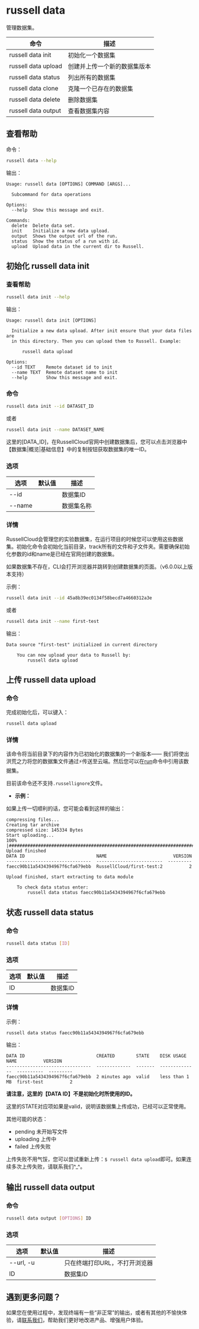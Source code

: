 # russell data
管理数据集。

|命令|描述|
|---|---|
|russell data init|初始化一个数据集|
|russell data upload|创建并上传一个新的数据集版本|
|russell data status|列出所有的数据集|
|russell data clone|克隆一个已存在的数据集|
|russell data delete|删除数据集|
|russell data output|查看数据集内容|

## 查看帮助
命令：
```bash
russell data --help
```
输出：
```
Usage: russell data [OPTIONS] COMMAND [ARGS]...

  Subcommand for data operations

Options:
  --help  Show this message and exit.

Commands:
  delete  Delete data set.
  init    Initialize a new data upload.
  output  Shows the output url of the run.
  status  Show the status of a run with id.
  upload  Upload data in the current dir to Russell.
```

## 初始化 russell data init
### 查看帮助
```bash
russell data init --help
```
输出：
```
Usage: russell data init [OPTIONS]

  Initialize a new data upload. After init ensure that your data files are
  in this directory. Then you can upload them to Russell. Example:

      russell data upload

Options:
  --id TEXT    Remote dataset id to init
  --name TEXT  Remote dataset name to init
  --help       Show this message and exit.
```
### 命令
```bash
russell data init --id DATASET_ID
```
或者
```bash
russell data init --name DATASET_NAME
```
这里的[DATA_ID]，在RussellCloud官网中创建数据集后，您可以点击浏览器中【数据集\|概览\|基础信息】中的复制按钮获取数据集的唯一ID。


### 选项

|选项|默认值|描述|
|---|---|---|
|--id||数据集ID|
|--name||数据集名称|

### 详情
RussellCloud会管理您的实验数据集，在运行项目的时候您可以使用这些数据集。初始化命令会初始化当前目录，track所有的文件和子文件夹。需要确保初始化参数的id和name是已经在官网创建的数据集。

如果数据集不存在，CLI会打开浏览器并跳转到创建数据集的页面。（v6.0.0以上版本支持）

示例：
```bash
russell data init --id 45a8b39ec0134f58becd7a4660312a3e
```
或者
```bash
russell data init --name first-test
```
输出：
```
Data source "first-test" initialized in current directory

    You can now upload your data to Russell by:
        russell data upload
```

## 上传 russell data upload
### 命令
完成初始化后，可以键入：
```bash
russell data upload
```

### 详情
该命令将当前目录下的内容作为已初始化的数据集的一个新版本——
我们将使出洪荒之力将您的数据集文件通过⚡️传送至云端。然后您可以在[run](/cli/run.md)命令中引用该数据集。

目前该命令还不支持`.russellignore`文件。

- **示例：**

如果上传一切顺利的话，您可能会看到这样的输出：
```
compressing files...
Creating tar archive
compressed size: 145334 Bytes
Start uploading...
100% |########################################################################|
Upload finished
DATA ID                           NAME                         VERSION
--------------------------------  -------------------------  ---------
faecc90b11a5434394967f6cfa679ebb  RussellCloud/first-test:2          2

Upload finished, start extracting to data module

    To check data status enter:
        russell data status faecc90b11a5434394967f6cfa679ebb
```

## 状态 russell data status
### 命令
```bash
russell data status [ID]
```

### 选项 

|选项|默认值|描述|
|---|---|---|
|ID||数据集ID|

### 详情

示例：
```bash
russell data status faecc90b11a5434394967f6cfa679ebb
```
输出：
```
DATA ID                           CREATED        STATE    DISK USAGE      NAME          VERSION
--------------------------------  -------------  -------  --------------  ----------  ---------
faecc90b11a5434394967f6cfa679ebb  2 minutes ago  valid    less than 1 MB  first-test          2
```

**请注意，这里的【DATA ID】不是初始化时所使用的ID。**

这里的STATE对应项如果是valid，说明该数据集上传成功，已经可以正常使用。

其他可能的状态：
- pending 未开始写文件
- uploading 上传中
- failed 上传失败

上传失败不用气馁，您可以尝试重新上传：`$ russell data upload`即可。如果连续多次上传失败，请联系我们^\_^。


## 输出 russell data output
### 命令
```bash
russell data output [OPTIONS] ID
```

### 选项
|选项|默认值|描述|
|---|---|---|
|--url, -u||只在终端打印URL，不打开浏览器|
|ID||数据集ID|

## 遇到更多问题？

如果您在使用过程中，发现终端有一些“非正常”的输出，或者有其他的不愉快体验，请[联系我们](/contact-us.md)，帮助我们更好地改进产品、增强用户体验。





